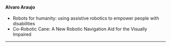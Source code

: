 #### Alvaro Araujo
* Robots for humanity: using assistive robotics to empower people with disabilities
* Co-Robotic Cane: A New Robotic Navigation Aid for the Visually Impaired
---
